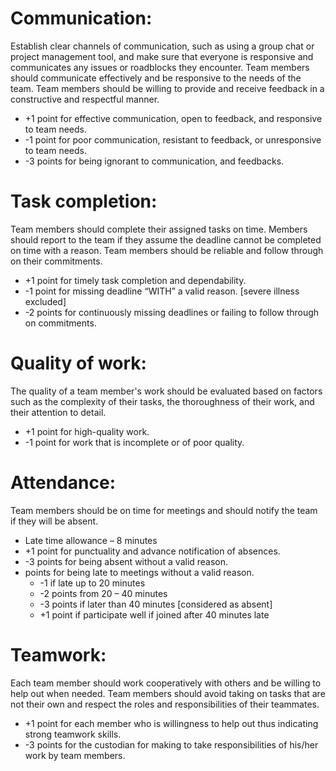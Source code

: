 # Communication:
Establish clear channels of communication, such as using a group chat or project management tool, and make sure that everyone is responsive and communicates any issues or roadblocks they encounter.
Team members should communicate effectively and be responsive to the needs of the team.
Team members should be willing to provide and receive feedback in a constructive and respectful manner.
* +1 point for effective communication, open to feedback, and responsive to team needs.
* -1 point for poor communication, resistant to feedback, or unresponsive to team needs.
* -3 points for being ignorant to communication, and feedbacks.

# Task completion:
Team members should complete their assigned tasks on time.
Members should report to the team if they assume the deadline cannot be completed on time with a reason.
Team members should be reliable and follow through on their commitments.
* +1 point for timely task completion and dependability.
* -1 point for missing deadline “WITH” a valid reason. [severe illness excluded]
* -2 points for continuously missing deadlines or failing to follow through on commitments.

# Quality of work:
The quality of a team member's work should be evaluated based on factors such as the complexity of their tasks, the thoroughness of their work, and their attention to detail.
* +1 point for high-quality work.
* -1 point for work that is incomplete or of poor quality.

# Attendance:
Team members should be on time for meetings and should notify the team if they will be absent.
* Late time allowance – 8 minutes
* +1 point for punctuality and advance notification of absences.
* -3 points for being absent without a valid reason.
* points for being late to meetings without a valid reason.
  * -1 if late up to 20 minutes
  * -2 points from 20 – 40 minutes
  * -3 points if later than 40 minutes [considered as absent]
  *	+1 point if participate well if joined after 40 minutes late

# Teamwork:
Each team member should work cooperatively with others and be willing to help out when needed.
Team members should avoid taking on tasks that are not their own and respect the roles and responsibilities of their teammates.
* +1 point for each member who is willingness to help out thus indicating strong teamwork skills.
* -3 points for the custodian for making to take responsibilities of his/her work by team members.